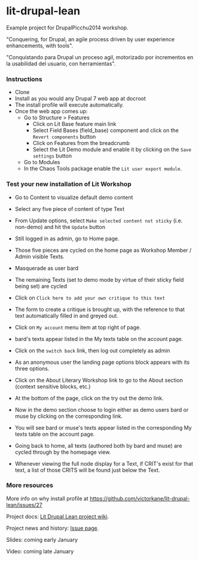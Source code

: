 lit-drupal-lean
===============

Example project for DrupalPicchu2014 workshop.

"Conquering, for Drupal, an agile process driven by user experience enhancements, with tools".

"Conquistando para Drupal un proceso agil, motorizado por incrementos en la usabilidad del usuario, con herramientas".

### Instructions

* Clone
* Install as you would any Drupal 7 web app at docroot
* The install profile will execute automatically.
* Once the web app comes up:
  * Go to Structure > Features
    * Click on Lit Base feature main link
    * Select Field Bases (field_base) component and click on the `Revert components` button
    * Click on Features from the breadcrumb
    * Select the Lit Demo module and enable it by clicking on the `Save settings` button
  * Go to Modules
  * In the Chaos Tools package enable the `Lit user export module`.

### Test your new installation of Lit Workshop

* Go to Content to visualize default demo content
* Select any five piece of content of type Text
* From Update options, select `Make selected content not sticky` (i.e. non-demo) and hit the `Update` button
* Still logged in as admin, go to Home page.
* Those five pieces are cycled on the home page as Workshop Member / Admin visible Texts.

* Masquerade as user bard
* The remaining Texts (set to demo mode by virtue of their sticky field being set) are cycled
* Click on `Click here to add your own critique to this text`
* The form to create a critique is brought up, with the reference to that text automatically filled in and greyed out.
* Click on `My account` menu item at top right of page.
* bard's texts appear listed in the My texts table on the account page.

* Click on the `switch back` link, then log out completely as admin
* As an anonymous user the landing page options block appears with its three options.
* Click on the About Literary Workshop link to go to the About section (context sensitive blocks, etc.)
* At the bottom of the page, click on the try out the demo link. 
* Now in the demo section choose to login either as demo users bard or muse by clicking on the corresponding link.
* You will see bard or muse's texts appear listed in the corresponding My texts table on the account page.
* Going back to home, all texts (authored both by bard and muse) are cycled through by the homepage view.

* Whenever viewing the full node display for a Text, if CRIT's exist for that text, a list of those CRITS will be found just below the Text.

### More resources

More info on why install profile at https://github.com/victorkane/lit-drupal-lean/issues/27

Project docs: [Lit Drupal Lean project wiki](https://github.com/victorkane/lit-drupal-lean/wiki). 

Project news and history: [Issue page](https://github.com/victorkane/lit-drupal-lean/issues?state=open).

Slides: coming early January

Video: coming late January
